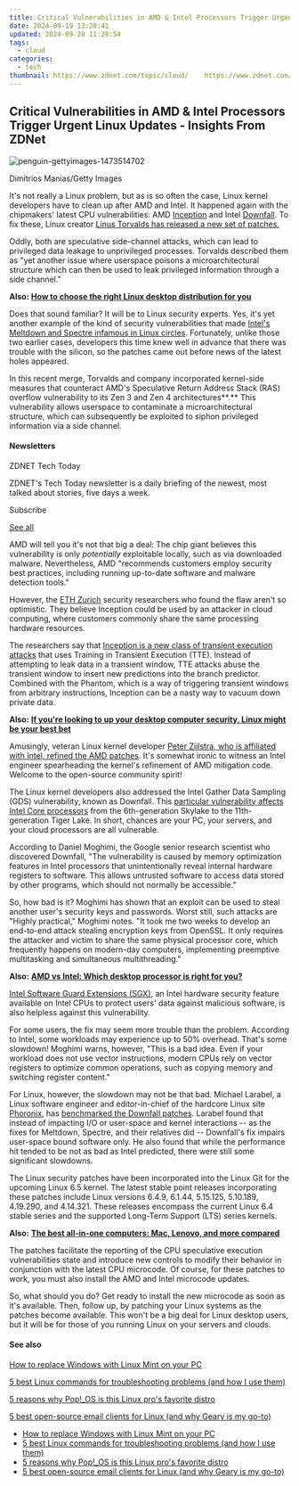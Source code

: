 ```yaml
---
title: Critical Vulnerabilities in AMD & Intel Processors Trigger Urgent Linux Updates - Insights From ZDNet
date: 2024-09-19 13:28:41
updated: 2024-09-20 11:28:54
tags:
  - cloud
categories:
  - tech
thumbnail: https://www.zdnet.com/topic/cloud/    https://www.zdnet.com/a/img/resize/51145981afa00deb9d3fc2dad425716f71e5523d/2023/08/10/a237ed07-d113-4519-86bd-956dc030e76d/penguin-gettyimages-1473514702.jpg?width=170&height=96&fit=crop&auto=webp
---
```


## Critical Vulnerabilities in AMD & Intel Processors Trigger Urgent Linux Updates - Insights From ZDNet

![penguin-gettyimages-1473514702](https://www.zdnet.com/a/img/resize/85c723141a0f13d36023f9e495157d6a6a6d339f/2023/08/10/a237ed07-d113-4519-86bd-956dc030e76d/penguin-gettyimages-1473514702.jpg?auto=webp&width=1280)

Dimitrios Manias/Getty Images

It's not really a Linux problem, but as is so often the case, Linux kernel developers have to clean up after AMD and Intel. It happened again with the chipmakers' latest CPU vulnerabilities: AMD [Inception](https://www.amd.com/en/resources/product-security/bulletin/amd-sb-7005.html) and Intel [Downfall](https://downfall.page/). To fix these, Linux creator [Linus Torvalds has released a new set of patches.](https://git.kernel.org/pub/scm/linux/kernel/git/torvalds/linux.git/commit/?id=138bcddb86d8a4f842e4ed6f0585abc9b1a764ff)

Oddly, both are speculative side-channel attacks, which can lead to privileged data leakage to unprivileged processes. Torvalds described them as "yet another issue where userspace poisons a microarchitectural structure which can then be used to leak privileged information through a side channel."

**Also:** [**How to choose the right Linux desktop distribution for you**](https://www.zdnet.com/article/how-to-choose-the-right-linux-desktop-distribution-for-you/)

Does that sound familiar? It will be to Linux security experts. Yes, it's yet another example of the kind of security vulnerabilities that made [Intel's Meltdown and Spectre infamous in Linux circles](https://www.zdnet.com/article/how-linux-is-dealing-with-meltdown-and-spectre/). Fortunately, unlike those two earlier cases, developers this time knew well in advance that there was trouble with the silicon, so the patches came out before news of the latest holes appeared. 

In this recent merge, Torvalds and company incorporated kernel-side measures that counteract AMD's Speculative Return Address Stack (RAS) overflow vulnerability to its Zen 3 and Zen 4 architectures**.** This vulnerability allows userspace to contaminate a microarchitectural structure, which can subsequently be exploited to siphon privileged information via a side channel. 

#### Newsletters

ZDNET Tech Today

ZDNET's Tech Today newsletter is a daily briefing of the newest, most talked about stories, five days a week.

 Subscribe

[See all](https://www.zdnet.com/newsletters/)

AMD will tell you it's not that big a deal: The chip giant believes this vulnerability is only _potentially_ exploitable locally, such as via downloaded malware. Nevertheless, AMD "recommends customers employ security best practices, including running up-to-date software and malware detection tools."

However, the [ETH Zurich](https://css.ethz.ch/en/) security researchers who found the flaw aren't so optimistic. They believe Inception could be used by an attacker in cloud computing, where customers commonly share the same processing hardware resources.

The researchers say that [Inception is a new class of transient execution attacks](https://comsec.ethz.ch/research/microarch/inception/) that uses Training in Transient Execution (TTE). Instead of attempting to leak data in a transient window, TTE attacks abuse the transient window to insert new predictions into the branch predictor. Combined with the Phantom, which is a way of triggering transient windows from arbitrary instructions, Inception can be a nasty way to vacuum down private data. 

**Also:** [**If you're looking to up your desktop computer security, Linux might be your best bet**](https://www.zdnet.com/article/if-youre-looking-to-up-your-desktop-computer-security-linux-might-be-your-best-bet/)

Amusingly, veteran Linux kernel developer [Peter Zijlstra, who is affiliated with Intel, refined the AMD patches](https://lore.kernel.org/lkml/20230809071218.000335006@infradead.org/T/#m67fc62b9e46b5fadf1876dcd142604a443a64e1b). It's somewhat ironic to witness an Intel engineer spearheading the kernel's refinement of AMD mitigation code. Welcome to the open-source community spirit!

The Linux kernel developers also addressed the Intel Gather Data Sampling (GDS) vulnerability, known as Downfall. This [particular vulnerability affects Intel Core processors](https://www.intel.com/content/www/us/en/developer/topic-technology/software-security-guidance/processors-affected-consolidated-product-cpu-model.html) from the 6th-generation Skylake to the 11th-generation Tiger Lake. In short, chances are your PC, your servers, and your cloud processors are all vulnerable. 

According to Daniel Moghimi, the Google senior research scientist who discovered Downfall, "The vulnerability is caused by memory optimization features in Intel processors that unintentionally reveal internal hardware registers to software. This allows untrusted software to access data stored by other programs, which should not normally be accessible." 

So, how bad is it? Moghimi has shown that an exploit can be used to steal another user's security keys and passwords. Worst still, such attacks are "Highly practical," Moghimi notes. "It took me two weeks to develop an end-to-end attack stealing encryption keys from OpenSSL. It only requires the attacker and victim to share the same physical processor core, which frequently happens on modern-day computers, implementing preemptive multitasking and simultaneous multithreading."

**Also:** [**AMD vs Intel: Which desktop processor is right for you?**](https://www.zdnet.com/article/amd-vs-intel-which-desktop-processor-is-right-for-you/)

[Intel Software Guard Extensions (SGX)](https://www.intel.com/content/www/us/en/architecture-and-technology/software-guard-extensions.html), an Intel hardware security feature available on Intel CPUs to protect users' data against malicious software, is also helpless against this vulnerability.

For some users, the fix may seem more trouble than the problem. According to Intel, some workloads may experience up to 50% overhead. That's some slowdown! Moghimi warns, however, "This is a bad idea. Even if your workload does not use vector instructions, modern CPUs rely on vector registers to optimize common operations, such as copying memory and switching register content." 

For Linux, however, the slowdown may not be that bad. Michael Larabel, a Linux software engineer and editor-in-chief of the hardcore Linux site [Phoronix](https://www.phoronix.com/), has [benchmarked the Downfall patches](https://www.phoronix.com/review/intel-downfall-benchmarks). Larabel found that instead of impacting I/O or user-space and kernel interactions -- as the fixes for Meltdown, Spectre, and their relatives did -- Downfall's fix impairs user-space bound software only. He also found that while the performance hit tended to be not as bad as Intel predicted, there were still some significant slowdowns.

The Linux security patches have been incorporated into the Linux Git for the upcoming Linux 6.5 kernel. The latest stable point releases incorporating these patches include Linux versions 6.4.9, 6.1.44, 5.15.125, 5.10.189, 4.19.290, and 4.14.321\. These releases encompass the current Linux 6.4 stable series and the supported Long-Term Support (LTS) series kernels. 

**Also:** [**The best all-in-one computers: Mac, Lenovo, and more compared**](https://www.zdnet.com/article/best-all-in-one-computer/)

The patches facilitate the reporting of the CPU speculative execution vulnerabilities state and introduce new controls to modify their behavior in conjunction with the latest CPU microcode. Of course, for these patches to work, you must also install the AMD and Intel microcode updates.

So, what should you do? Get ready to install the new microcode as soon as it's available. Then, follow up, by patching your Linux systems as the patches become available. This won't be a big deal for Linux desktop users, but it will be for those of you running Linux on your servers and clouds. 

#### See also

[How to replace Windows with Linux Mint on your PC](https://www.zdnet.com/article/how-to-replace-windows-with-linux-mint-on-your-pc/ "How to replace Windows with Linux Mint on your PC")

[5 best Linux commands for troubleshooting problems (and how I use them)](https://www.zdnet.com/article/5-best-linux-commands-for-troubleshooting-problems-and-how-i-use-them/ "5 best Linux commands for troubleshooting problems (and how I use them)")

[5 reasons why Pop!\_OS is this Linux pro's favorite distro](https://www.zdnet.com/article/5-reasons-why-pop-os-is-this-linux-pros-favorite-distro/ "5 reasons why Pop!_OS is this Linux pro's favorite distro")

[5 best open-source email clients for Linux (and why Geary is my go-to)](https://www.zdnet.com/article/5-best-open-source-email-clients-for-linux-and-why-geary-is-my-go-to/ "5 best open-source email clients for Linux (and why Geary is my go-to)")

* [How to replace Windows with Linux Mint on your PC](https://www.zdnet.com/article/how-to-replace-windows-with-linux-mint-on-your-pc/ "How to replace Windows with Linux Mint on your PC")
* [5 best Linux commands for troubleshooting problems (and how I use them)](https://www.zdnet.com/article/5-best-linux-commands-for-troubleshooting-problems-and-how-i-use-them/ "5 best Linux commands for troubleshooting problems (and how I use them)")
* [5 reasons why Pop!\_OS is this Linux pro's favorite distro](https://www.zdnet.com/article/5-reasons-why-pop-os-is-this-linux-pros-favorite-distro/ "5 reasons why Pop!_OS is this Linux pro's favorite distro")
* [5 best open-source email clients for Linux (and why Geary is my go-to)](https://www.zdnet.com/article/5-best-open-source-email-clients-for-linux-and-why-geary-is-my-go-to/ "5 best open-source email clients for Linux (and why Geary is my go-to)")

<ins class="adsbygoogle"
     style="display:block"
     data-ad-format="autorelaxed"
     data-ad-client="ca-pub-7571918770474297"
     data-ad-slot="1223367746"></ins>



<ins class="adsbygoogle"
     style="display:block"
     data-ad-client="ca-pub-7571918770474297"
     data-ad-slot="8358498916"
     data-ad-format="auto"
     data-full-width-responsive="true"></ins>
